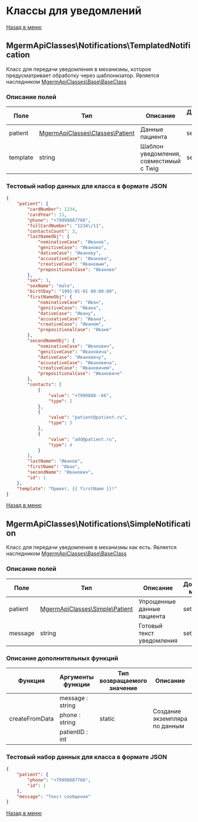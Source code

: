 # Классы для уведомлений

[Назад в меню](../README.md)

## MgermApiClasses\Notifications\TemplatedNotification

Класс для передачи уведомления в механизмы, которое предусматривает обработку через шаблонизатор.
Является наследником [MgermApiClasses\Base\BaseClass](abstract.md#mgermapiclassesbasebaseclass)

### Описание полей

| Поле     | Тип                                                                          | Описание                               | Доступные методы |
| -------- | ---------------------------------------------------------------------------- | -------------------------------------- | ---------------- |
| patient  | [MgermApiClasses\Classes\Patient](standart.md#mgermapiclassesclassespatient) | Данные пациента                        | set / get        |
| template | string                                                                       | Шаблон уведомления, совместимый с Twig | set / get        |

### Тестовый набор данных для класса в формате JSON

```json
{
	"patient": {
		"cardNumber": 1234,
		"cardYear": 11,
		"phone": "+79998887766",
		"fullCardNumber": "1234\/11",
		"contactsCount": 3,
		"lastNameObj": {
			"nominativeCase": "Иванов",
			"genitiveCase": "Иванова",
			"dativeCase": "Иванову",
			"accusativeCase": "Иванова",
			"creativeCase": "Ивановым",
			"prepositionalCase": "Иванове"
		},
		"sex": 1,
		"sexName": "male",
		"birthDay": "1991-01-01 00:00:00",
		"firstNameObj": {
			"nominativeCase": "Иван",
			"genitiveCase": "Ивана",
			"dativeCase": "Ивану",
			"accusativeCase": "Ивана",
			"creativeCase": "Иваном",
			"prepositionalCase": "Иване"
		},
		"secondNameObj": {
			"nominativeCase": "Иванович",
			"genitiveCase": "Ивановича",
			"dativeCase": "Ивановичу",
			"accusativeCase": "Ивановича",
			"creativeCase": "Ивановичем",
			"prepositionalCase": "Ивановиче"
		},
		"contacts": [
			{
				"value": "+7999888--66",
				"type": 2
			},
			{
				"value": "patient@patient.ru",
				"type": 3
			},
			{
				"value": "add@patient.ru",
				"type": 4
			}
		],
		"lastName": "Иванов",
		"firstName": "Иван",
		"secondName": "Иванович",
		"id": 1
	},
	"template": "Привет, {{ firstName }}!"
}
```

[Назад в меню](../README.md)

## MgermApiClasses\Notifications\SimpleNotification

Класс для передачи уведомления в механизмы как есть.
Является наследником [MgermApiClasses\Base\BaseClass](abstract.md#mgermapiclassesbasebaseclass)

### Описание полей

| Поле    | Тип                                                                      | Описание                   | Доступные методы |
| ------- | ------------------------------------------------------------------------ | -------------------------- | ---------------- |
| patient | [MgermApiClasses\Simple\Patient](simple.md#mgermapiclassessimplepatient) | Упрощенные данные пациента | set / get        |
| message | string                                                                   | Готовый текст уведомления  | set / get        |

### Описание дополнительных функций

<table>
    <thead>
        <tr>
            <th>Функция</th><th>Аргументы функции</th><th>Тип возвращаемого значение</th><th>Описание</th><th>Дополнительная информация</th>
        </tr>
    </thead>
    <tbody>
        <tr>
            <td rowspan="3">createFromData</td>
            <td>message : string</td>
            <td rowspan="3">static</td>
            <td rowspan="3">Создание экземпляра по данным</td>
            <td rowspan="3"></td>
        </tr>
        <tr>
            <td>phone : string</td>
        </tr>
        <tr>
            <td>patientID : int </td>
        </tr>
    </tbody>
</table>

### Тестовый набор данных для класса в формате JSON

```json
{
	"patient": {
		"phone": "+79998887766",
		"id": 1
	},
	"message": "Текст сообщения"
}
```

[Назад в меню](../README.md)
